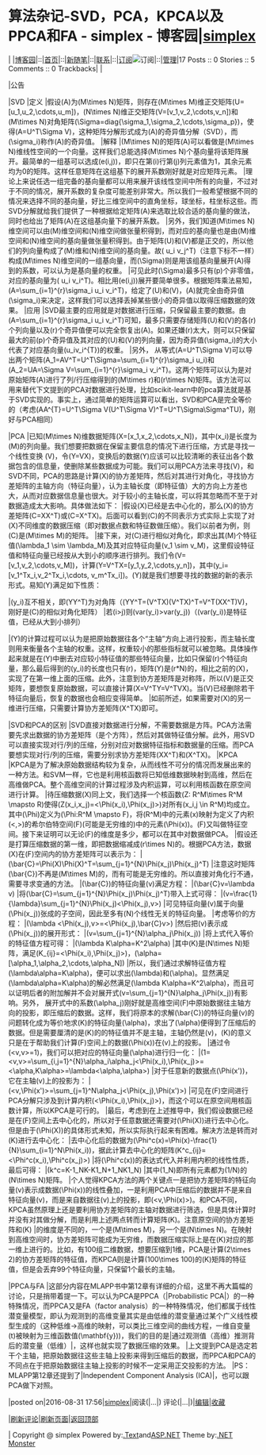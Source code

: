 
# 算法杂记-SVD，PCA，KPCA以及PPCA和FA - simplex - 博客园|[simplex](https://www.cnblogs.com/simplex/)
|
|[博客园](https://www.cnblogs.com/)|::|[首页](https://www.cnblogs.com/simplex/)|::|[新随笔](https://i.cnblogs.com/EditPosts.aspx?opt=1)|::|[联系](https://msg.cnblogs.com/send/simplex)|::|[订阅](https://www.cnblogs.com/simplex/rss)![订阅](//www.cnblogs.com/images/xml.gif)|::|[管理](https://i.cnblogs.com/)|17 				Posts ::				0 Stories				::				5 Comments				::				0 Trackbacks|
|

|公告



|SVD
|定义
|假设\(A\)为\(M\times N\)矩阵，则存在\(M\times M\)维正交矩阵\(U=[u_1,u_2,\cdots,u_m]\)，\(N\times N\)维正交矩阵\(V=[v_1,v_2,\cdots,v_n]\)和\(M\times N\)对角矩阵\(\Sigma=diag{\sigma_1,\sigma_2,\cdots,\sigma_p}\)，使得\(A=U^T\Sigma V\)，这种矩阵分解形式成为\(A\)的奇异值分解（SVD），而\(\sigma_i\)称作\(A\)的奇异值。
|解释
|\(M\times N\)的矩阵\(A\)可以看做是\(M\times N\)维线性空间的一个向量。这样我们总能选择\(M\times N\)个基向量将该矩阵展开。最简单的一组基可以选成\(e(i,j)\)，即只在第\(i\)行第\(j\)列元素值为1，其余元素均为0的矩阵。这样任意矩阵在这组基下的展开系数刚好就是对应矩阵元素。
|理论上来说任选一组完备的基向量都可以用来展开该线性空间中所有的向量，不过对于不同的情况，展开系数的复杂度可能差别非常大。所以我们一般希望根据不同的情况来选择不同的基向量，好比三维空间中的直角坐标，球坐标，柱坐标这些。而SVD分解就给我们提供了一种根据给定矩阵\(A\)来选取比较合适的基向量的做法，同时也给出了矩阵\(A\)在这组基向量下的展开系数。
|另外，我们知道\(M\times N\)维空间可以由\(M\)维空间和\(N\)维空间做张量积得到，而对应的基向量也是由\(M\)维空间和\(N\)维空间的基向量做张量积得到。由于矩阵\(U\)和\(V\)都是正交的，所以他们的列向量构成了\(M\)维和\(N\)维空间的基向量。故\( u_i v_j^T\)（注意下标不一样）构成\(M\times N\)维空间的一组基向量，而\(\Sigma\)则是用该组基向量展开\(A\)得到的系数，可以认为是基向量的权重。
|可见此时\(\Sigma\)最多只有\(p\)个非零值，对应的基向量为\( u_i v_i^T\)。相比用\(e(i,j)\)展开要简单很多。根据矩阵乘法易知，\(A=\sum_{i=1}^{r}\sigma_i u_i v_i^T\)，给定了\(U\)和\(V\)，\(A\)就完全由奇异值\(\sigma_i\)来决定，这样我们可以选择丢掉某些很小的奇异值以取得压缩数据的效果。
|应用
|SVD最主要的应用就是对数据进行压缩，只保留最主要的数据。由\(A=\sum_{i=1}^{r}\sigma_i u_i v_i^T\)可知，最多只需要存储矩阵\(U\)和\(V\)的各\(r\)个列向量以及\(r\)个奇异值便可以完全恢复出\(A\)。如果还嫌\(r\)太大，则可以只保留最大的前\(p\)个奇异值及其对应的\(U\)和\(V\)的列向量，因为奇异值\(\sigma_i\)的大小代表了对应基向量\(u_iv_i^{T}\)的权重。
|另外， 从等式\(A=U^T\Sigma V\)可以导出两个矩阵\(A_1=AV^T=U^T\Sigma=\sum_{i=1}^{r}\sigma_i u_i\)和\(A_2=UA=\Sigma V=\sum_{i=1}^{r}\sigma_i v_i^T\)。这两个矩阵可以认为是对原始矩阵\(A\)进行了列/行压缩得到的\(M\times r\)和\(r\times N\)矩阵。该方法可以用来替代下文提到的PCA对数据进行处理，比如scikit-learn中的pca算法就是基于SVD实现的。事实上，通过简单的矩阵运算可以看出，SVD和PCA是完全等价的（考虑\(AA^{T}=U^T\Sigma V(U^T\Sigma V)^T=U^T\Sigma\Sigma^TU\)，刚好与PCA相同）

|PCA
|已知\(M\times N\)维数据矩阵\(X=[x_1,x_2,\cdots,x_N]\)，其中\(x_i\)是长度为\(M\)的列向量。我们想要把数据在保留主要信息的情况下进行压缩，方式是寻找一个线性变换 \(V\)，令\(Y=VX\)，变换后的数据\(Y\)应该可以比较清晰的表征出各个数据包含的信息量，使删除某些数据成为可能。我们可以用PCA方法来寻找\(V\)，和SVD不同，PCA的思路是计算\(X\)的协方差矩阵，然后对其进行对角化，寻找协方差矩阵的主轴方向（特征向量），认为主轴长度（即特征值）大的方向上方差也大，从而对应数据信息量也很大。对于较小的主轴长度，可以将其忽略而不至于对数据造成太大影响。具体做法如下：
|假设\(X\)已经是去中心化的，那么\(X\)的协方差矩阵\(C=XX^T\)或\(C=X^TX\)。后面可以看到\(C\)的不同表示方式实际上实现了对\(X\)不同维度的数据压缩（即对数据点数和特征数做压缩）。我们以前者为例，则\(C\)是\(M\times M\)的矩阵。
|接下来，对\(C\)进行相似对角化，即求出其\(M\)个特征值\(\lambda_1 \sim \lambda_M\)及其对应特征向量\(v_1 \sim v_M\)，这里假设特征值和特征向量已经按从大到小的顺序进行排列。我们令\(V=[v_1,v_2,\cdots,v_M]\)，计算\(Y=V^TX=[y_1,y_2,\cdots,y_n]\)，其中\(y_i=[v_1^Tx_i,v_2^Tx_i,\cdots, v_m^Tx_i]\)。\(Y\)就是我们想要寻找的数据的新的表示形式。易知\(Y\)满足如下性质：

|\(y_i\)互不相关，即\(YY^T\)为对角阵（\(YY^T=(V^TX)(V^TX)^T=V^T(XX^T)V\)，刚好是\(C\)的相似对角化矩阵）
|若\(i>j\)则\(var(y_i)>var(y_j)\)（\(var(y_i)\)是特征值，已经从大到小排列）

|\(Y\)的计算过程可以认为是把原始数据往各个“主轴”方向上进行投影，而主轴长度则用来衡量各个主轴的权重。这样，权重较小的那些指标就可以被忽略。具体操作起来就是在\(Y\)中删去对应较小特征值的那些特征向量，比如只保留\(r\)个特征向量，那么最后得到的\(y_i\)的长度也只有\(r\)，矩阵\(Y\)是\(r*N\)的，相比之前的\(X\)，实现了在第一维上面的压缩。此外，注意到协方差矩阵是对称阵，所以\(V\)是正交矩阵，要想恢复原始数据，可以直接计算\(X=V^TY=V^TVX\)。当\(V\)已经删除若干特征向量后，恢复的数据也会相应变得简单。
|如前所述，如果需要对\(X\)的另一维进行压缩，只需要计算协方差矩阵\(X^TX\)即可。

|SVD和PCA的区别
|SVD直接对数据进行分解，不需要数据是方阵。PCA方法需要先求出数据的协方差矩阵（是个方阵），然后对其做特征值分解。此外，用SVD可以直接实现对行/列的压缩，分别对应对数据特征指标和数据量的压缩。而PCA要想实现对行/列的压缩，需要分别求协方差矩阵\(XX^T\)和\(X^TX\)。
|KPCA
|KPCA是为了解决原始数据结构较为复杂，从而线性不可分的情况而发展出来的一种方法。和SVM一样，它也是利用核函数将已知低维数据映射到高维，然后在高维做PCA。整个高维空间的计算过程涉及内积运算，可以利用核函数在原空间进行计算。
|待压缩数据\(X\)同上文，我们选择一个核函数\(Z: R^M\times R^M \mapsto R\)使得\(Z(x_i,x_j)=<\Phi(x_i),\Phi(x_j)>\)对所有\(x_i,j \in R^M\)均成立。其中\(\Phi\)定义为\(\Phi:R^M \mapsto F\)，将\(R^M\)中的元素\(x\)映射为定义了内积\(<,>\)的希尔伯特空间\(F\)(可能是无穷维的)中的元素\(\Phi(x)\)。\(F\)又叫做特征空间。接下来证明可以无论\(F\)的维度是多少，都可以在其中对数据做PCA。
|假设还是打算压缩数据的第一维，即把数据缩减成\(r\times N\)的。根据PCA方法，数据\(X\)在\(F\)空间内的协方差矩阵可以表示为：
|\(\bar{C}=\Phi(X)\Phi(X)^T=\sum_{j=1}^{N}\Phi(x_j)\Phi(x_j)^T\)
|注意这时矩阵\(\bar{C}\)不再是\(M\times M\)的，而有可能是无穷维的。所以直接对角化行不通，需要寻求变通的方法。
|\(\bar{C}\)的特征向量\(v\)满足方程：
|\(\bar{C}v=\lambda v\)
|将\(\bar{C}=\sum_{j=1}^{N}\Phi(x_j)\Phi(x_j)^T\)带入上式可得：
|\(v=\frac{1}{\lambda}\sum_{j=1}^{N}\Phi(x_j)<\Phi(x_j),v>\)
|可见特征向量\(v\)属于向量\(\Phi(x_j)\)张成的子空间，因此至多有\(N\)个线性无关的特征向量。
|考虑等价的方程：
|\(\lambda <\Phi(x_j),v>=<\Phi(x_j),\bar{C}v>\)
|然后把\(v\)表示成\(\Phi(x_j)\)的展开形式：
|\(v=\sum_{j=1}^{N}\alpha_j\Phi(x_j)\)
|将上式代入等价的特征值方程可得：
|\(\lambda K\alpha=K^2\alpha\)
|其中\(K\)是\(N\times N\)矩阵，满足\(K_{ij}=<\Phi(x_i),\Phi(x_j)>\)，\(\alpha=[\alpha_1,\alpha_2,\cdots,\alpha_N]\)
|所以，我们通过求解特征值方程\(\lambda\alpha=K\alpha\)，便可以求出\(\lambda\)和\(\alpha\)。显然满足\(\lambda\alpha=K\alpha\)的解必然满足\(\lambda K\alpha=K^2\alpha\)，而且可以证明后者的附加解并不会对展开式\(v=\sum_{j=1}^{N}\alpha_j\Phi(x_j)\)有影响。另外， 展开式中的系数\(\alpha_j\)刚好就是高维空间\(F\)中原始数据往主轴方向的投影，即压缩后的数据。这样，我们将原本的求解\(\bar{C}\)的特征向量\(v\)的问题转化成为等价地求\(K\)的特征向量\(\alpha\)，求出了\(\alpha\)便得到了压缩后的数据。但是需要厘清的是\(K\)的的特征值并不是主轴，主轴仍然是\(v\)，\(K\)的意义只是在于帮助我们计算\(F\)空间上的数据\(\Phi(x)\)在\(v\)上的投影。
|通过令\(<v,v>=1\)，我们可以把对应的特征向量\(\alpha\)进行归一化：
|\(1=<v,v>=\sum_{i,j=1}^{N}\alpha_i\alpha_j<\Phi(x_i),\Phi(x_j)>=<\alpha,K\alpha>=\lambda<\alpha,\alpha>\)
|对于任意新的数据点\(\Phi(x')\)，它在主轴\(v\)上的投影为：
|\(<v,\Phi(x')>=\sum_{j=1}^N\alpha_j<\Phi(x_j),\Phi(x')>\)
|可见在\(F\)空间进行PCA分解只涉及到计算内积\(<\Phi(x_i),\Phi(x_j)>\)，而这个可以在原空间用核函数计算，所以KPCA是可行的。
|最后，考虑到在上述推导中，我们假设数据已经是在\(F\)空间上去中心化的，所以对于任意数据还需要对\(\Phi(X)\)进行去中心化。但是由于\(\Phi(X)\)的具体形式未知，所以实际执行起来有困难。解决方法是转而对\(K\)进行去中心化：
|去中心化后的数据为\(\Phi^c(x)=\Phi(x)-\frac{1}{N}\sum_{i=1}^N\Phi(x_i)\)，据此计算去中心化的矩阵\(K^c_{ij}=<\Phi^c(x_i),\Phi^c(x_j)>\)
|将\(\Phi^c(x)\)的表达式代入并利用内积的线性性质，最后可得：
|\(k^c=K-1_NK-K1_N+1_NK1_N\)
|其中\(1_N\)即所有元素都为\(1/N\)的\(N\times N\)矩阵。
|个人觉得KPCA方法的两个关键点一是把协方差矩阵的特征向量\(v\)表示成数据\(\Phi(x)\)的线性叠加，一是利用PCA中压缩后的数据并不是来自特征向量\(v\)，而是来自数据往\(v\)上的投影，即\(<v,\Phi(x)>\)。和PCA不同，KPCA虽然原理上还是要利用协方差矩阵的主轴对数据进行筛选，但是具体计算时并没有对其做分解，而是利用上述两点转而计算矩阵\(K\)。注意原空间的协方差矩阵和\(K\)
|的维度是不同的，一个是\(M\times M\)，另一个是\(N\times N\)。在映射到高维空间时，协方差矩阵可能成为无穷维，而数据压缩实际上是在\(K\)对应的那一维上进行的。比如，有100组二维数据，想要压缩到1维，PCA是计算\(2\times 2\)的协方差矩阵的特征值，而KPCA则是计算\(100\times 100\)的\(K\)矩阵的特征值，但是会丢弃99个特征向量，只保留1个最长的主轴。

|PPCA与FA
|这部分内容在MLAPP书中第12章有详细的介绍，这里不再大篇幅的讨论，只是捎带着提一下。可以认为PCA是PPCA（|Probabilistic PCA|）的一种特殊情况，而PPCA又是FA（factor analysis）的一种特殊情况，他们都属于线性潜变量模型，即认为观测到的高维变量其实是由低维的潜变量通过某个广义线性模型生成的（这种低维→高维的映射，可以类比三维空间的曲线方程，一维自变量\(t\)被映射为三维函数值\(\mathbf{y}\))，我们的目的是|通过观测值（高维）推测背后的潜变量（低维）|，这样也就实现了数据压缩的效果。
|上文提到PCA是选定若干个主轴，把原始数据往这些主轴上投影来得到压缩后的数据，而PPCA和PCA的不同点在于把原始数据往主轴上投影的时候不一定采用正交投影的方法。
|PS：MLAPP第12章还提到了|Independent Component Analysis (ICA)|，也可以跟PCA做下对照。





|posted on|2016-08-31 17:56|[simplex](https://www.cnblogs.com/simplex/)|阅读(|...|) 评论(|...|)|[编辑](https://i.cnblogs.com/EditPosts.aspx?postid=5826999)|[收藏](#)


|[刷新评论](javascript:void(0);)|[刷新页面](#)|[返回顶部](#top)






|
Copyright @
	simplex
Powered by:[.Text](http://scottwater.com/blog)and[ASP.NET](http://asp.net)
Theme by:[.NET Monster](http://www.DotNetMonster.com)
